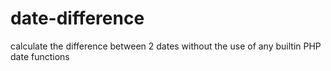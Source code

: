 # date-difference
calculate the difference between 2 dates without the use of any builtin PHP date functions
